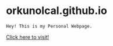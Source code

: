 # orkunolcal.github.io
`Hey! This is my Personal Webpage.`


[Click here to visit!](https://orkunolcal.github.io/)


